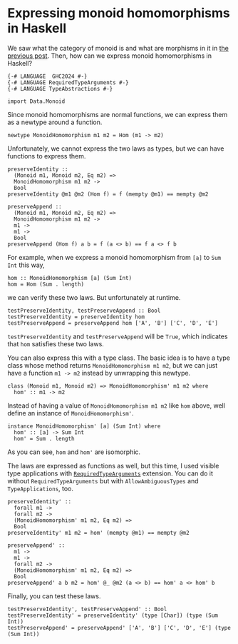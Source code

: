 # Expressing monoid homomorphisms in Haskell

We saw what the category of monoid is and what are morphisms in it in [the previous post](./category_of_monoids.html). Then, how can we express monoid homomorphisms in Haskell?

```
{-# LANGUAGE  GHC2024 #-}
{-# LANGUAGE RequiredTypeArguments #-}
{-# LANGUAGE TypeAbstractions #-}

import Data.Monoid
```

Since monoid homomorphisms are normal functions, we can express them as a newtype around a function.

```
newtype MonoidHomomorphism m1 m2 = Hom (m1 -> m2)
```

Unfortunately, we cannot express the two laws as types, but we can have functions to express them.

```
preserveIdentity ::
  (Monoid m1, Monoid m2, Eq m2) =>
  MonoidHomomorphism m1 m2 ->
  Bool
preserveIdentity @m1 @m2 (Hom f) = f (mempty @m1) == mempty @m2

preserveAppend ::
  (Monoid m1, Monoid m2, Eq m2) =>
  MonoidHomomorphism m1 m2 ->
  m1 ->
  m1 ->
  Bool
preserveAppend (Hom f) a b = f (a <> b) == f a <> f b
```

For example, when we express a monoid homomorphism from `[a]` to `Sum Int` this way,

```
hom :: MonoidHomomorphism [a] (Sum Int)
hom = Hom (Sum . length)
```

we can verify these two laws. But unfortunately at runtime.

```
testPreserveIdentity, testPreserveAppend :: Bool
testPreserveIdentity = preserveIdentity hom
testPreserveAppend = preserveAppend hom ['A', 'B'] ['C', 'D', 'E']
```

`testPreserveIdentity` and `testPreserveAppend` will be `True`, which indicates that `hom` satisfies these two laws.

You can also express this with a type class. The basic idea is to have a type class whose method returns `MonoidHomomorphism m1 m2`, but we can just have a function `m1 -> m2` instead by unwrapping this newtype.

```
class (Monoid m1, Monoid m2) => MonoidHomomorphism' m1 m2 where
  hom' :: m1 -> m2
```

Instead of having a value of `MonoidHomomorphism m1 m2` like `hom` above, well define an instance of `MonoidHomomorphism'`.

```
instance MonoidHomomorphism' [a] (Sum Int) where
  hom' :: [a] -> Sum Int
  hom' = Sum . length
```

As you can see, `hom` and `hom'` are isomorphic.

The laws are expressed as functions as well, but this time, I used visible type applications with [`RequiredTypeArguments`](https://ghc.gitlab.haskell.org/ghc/doc/users_guide/exts/required_type_arguments.html) extension. You can do it without `RequiredTypeArguments` but with `AllowAmbiguousTypes` and `TypeApplications`, too.

```
preserveIdentity' ::
  forall m1 ->
  forall m2 ->
  (MonoidHomomorphism' m1 m2, Eq m2) =>
  Bool
preserveIdentity' m1 m2 = hom' (mempty @m1) == mempty @m2

preserveAppend' ::
  m1 ->
  m1 ->
  forall m2 ->
  (MonoidHomomorphism' m1 m2, Eq m2) =>
  Bool
preserveAppend' a b m2 = hom' @_ @m2 (a <> b) == hom' a <> hom' b
```

Finally, you can test these laws.

```
testPreserveIdentity', testPreserveAppend' :: Bool
testPreserveIdentity' = preserveIdentity' (type [Char]) (type (Sum Int))
testPreserveAppend' = preserveAppend' ['A', 'B'] ['C', 'D', 'E'] (type (Sum Int))
```
